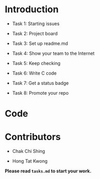# Introduction

- Task 1: Starting issues

- Task 2: Project board

- Task 3: Set up readme.md

- Task 4: Show your team to the Internet

- Task 5: Keep checking

- Task 6: Write C code

- Task 7: Get a status badge

- Task 8: Promote your repo

# Code

# Contributors

- Chak Chi Shing

- Hong Tat Kwong

**Please read `tasks.md` to start your work.**
 

